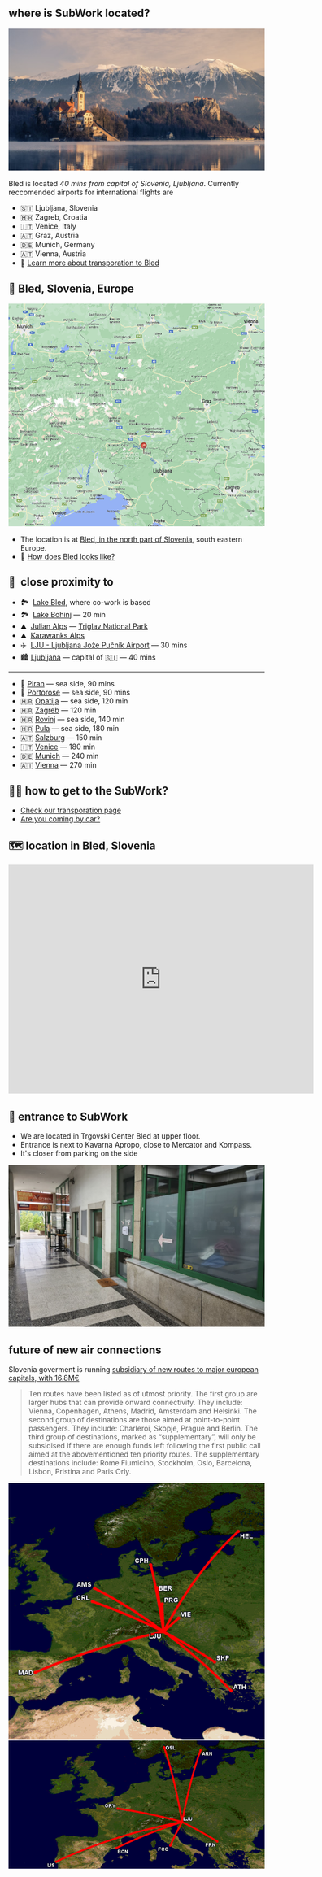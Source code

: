 ## where is SubWork located?


![bled_winter](./pics/bled_winter.png)

Bled is located _40 mins from capital of Slovenia, Ljubljana_. 
Currently reccomended airports for international flights are
- 🇸🇮 Ljubljana, Slovenia 
- 🇭🇷 Zagreb, Croatia 
- 🇮🇹 Venice, Italy 
- 🇦🇹 Graz, Austria 
- 🇩🇪 Munich, Germany 
- 🇦🇹 Vienna, Austria 
- 📖 [Learn more about transporation to Bled](./transportation-to-subwork-bled-slovenia.md)

📍 Bled, Slovenia, Europe
---

![location-of-subwork](pics/subwork_location.png)

- The location is at [Bled, in the north part of Slovenia](https://goo.gl/maps/KvDbeJwVGxQM5sBS9), south eastern Europe.
- 📸 [How does Bled looks like?](https://www.google.com/search?q=bled+slovenia+beautiful+photos)

🚗  close proximity to
---

- 🏞  [Lake Bled](https://en.wikipedia.org/wiki/Lake_Bled), where co-work is based
- 🏞  [Lake Bohinj](https://en.wikipedia.org/wiki/Lake_Bohinj) — 20 min
- ⛰  [Julian Alps](https://en.wikipedia.org/wiki/Julian_Alps) — [Triglav National Park](https://goo.gl/maps/ut7PXBq7VD3DTy2k9)
- ⛰  [Karawanks Alps](https://en.wikipedia.org/wiki/Karawanks)
- ✈️  [LJU - Ljubljana Jože Pučnik Airport](https://en.wikipedia.org/wiki/Ljubljana_Jo%C5%BEe_Pu%C4%8Dnik_Airport) — 30 mins
- 🏙 [Ljubljana](https://en.wikipedia.org/wiki/Ljubljana) — capital of 🇸🇮 — 40 mins
---

- 🌅 [Piran](https://en.wikipedia.org/wiki/Piran) — sea side, 90 mins
- 🌅 [Portorose](https://en.wikipedia.org/wiki/Portoro%C5%BE) — sea side, 90 mins
- 🇭🇷 [Opatija](https://en.wikipedia.org/wiki/Opatija) — sea side, 120 min
- 🇭🇷 [Zagreb](https://en.wikipedia.org/wiki/Zagreb) — 120 min
- 🇭🇷 [Rovinj](https://en.wikipedia.org/wiki/Rovinj) — sea side, 140 min 
- 🇭🇷 [Pula](https://en.wikipedia.org/wiki/Pula) — sea side, 180 min
- 🇦🇹 [Salzburg](https://en.wikipedia.org/wiki/Salzburg) — 150 min 
- 🇮🇹 [Venice](https://en.wikipedia.org/wiki/Venice) — 180 min
- 🇩🇪 [Munich](https://en.wikipedia.org/wiki/Munich) — 240 min 
- 🇦🇹 [Vienna](https://en.wikipedia.org/wiki/Vienna) — 270 min


🚶‍♀️ how to get to the SubWork?
---
- [Check our transporation page](./transportation-to-subwork-bled-slovenia.md)
- [Are you coming by car?](./coming-by-car-to-subwork-bled.md) 


🗺️ location in Bled, Slovenia
---

<iframe src="https://www.google.com/maps/embed?pb=!1m18!1m12!1m3!1d10632.824390225414!2d14.101336860080114!3d46.36683985844772!2m3!1f0!2f0!3f0!3m2!1i1024!2i768!4f13.1!3m3!1m2!1s0x477a9735546512eb%3A0xb3df378542103b6b!2sSubWork%20-%20coworking%20space!5e0!3m2!1sen!2ssi!4v1684324091953!5m2!1sen!2ssi" width="600" height="450" style="border:0;" allowfullscreen="" loading="lazy" referrerpolicy="no-referrer-when-downgrade"></iframe>

🚪 entrance to SubWork
---

- We are located in Trgovski Center Bled at upper floor.
- Entrance is next to Kavarna Apropo, close to Mercator and Kompass.
- It's closer from parking on the side

![subwork_entrance](pics/subwork_entrance.png)

future of new air connections
---
Slovenia goverment is running [subsidiary of new routes to major european capitals, with 16.8M€](https://www.exyuaviation.com/2023/03/slovenia-to-outline-subsidised-air.html)

> Ten routes have been listed as of utmost priority. The first group are larger hubs that can provide onward connectivity. They include: Vienna, Copenhagen, Athens, Madrid, Amsterdam and Helsinki. The second group of destinations are those aimed at point-to-point passengers. They include: Charleroi, Skopje, Prague and Berlin. The third group of destinations, marked as “supplementary”, will only be subsidised if there are enough funds left following the first public call aimed at the abovementioned ten priority routes. The supplementary destinations include: Rome Fiumicino, Stockholm, Oslo, Barcelona, Lisbon, Pristina and Paris Orly. 

![new_routes_to_slovenia](pics/new-routes-first-stage.gif)
![new_routes_to_slovenia](pics/new-routes-second-stage.gif)
